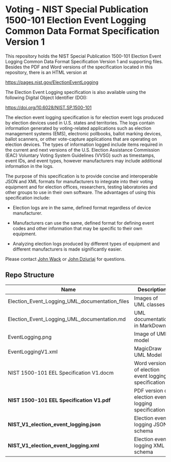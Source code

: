 # Voting - NIST Special Publication 1500-101 Election Event Logging Common Data Format Specification Version 1

This repository holds the NIST Special Publication 1500-101 Election Event Logging Common Data Format Specification Version 1 and supporting files.  Besides the PDF and Word versions of the specification located in this repository, there is an HTML version at

https://pages.nist.gov/ElectionEventLogging

The Election Event Logging specification is also available using the following Digital Object Identifier (DOI):

https://doi.org/10.6028/NIST.SP.1500-101

The election event logging specification is for election event logs produced by election devices used in U.S. states and territories.  The logs contain information generated by voting-related applications such as election management systems (EMS), electronic pollbooks, ballot marking devices, ballot scanners, or other vote-capture applications that are operating on election devices.  The types of information logged include items required in the current and next versions of the U.S. Election Assistance Commission (EAC) Voluntary Voting System Guidelines (VVSG) such as timestamps, event IDs, and event types, however manufacturers may include additional information in the logs.

The purpose of this specification is to provide concise and interoperable JSON and XML formats for manufacturers to integrate into their voting equipment and for election offices, researchers, testing laboratories and other groups to use in their own software.  The advantages of using this specification include:

 - Election logs are in the same, defined format regardless of device manufacturer.
 - Manufacturers can use the same, defined format for defining event codes and other information that may be specific to their own equipment.
 - Analyzing election logs produced by different types of equipment and different manufacturers is made significantly easier.

Please contact [John Wack](mailto:john.wack@nist.gov) or [John Dziurlaj](mailto:john@hiltonroscoe.com) for questions.

## Repo Structure

|Name     |Description                                         |
|---------|----------------------------------------------------|
|Election_Event_Logging_UML_documentation_files|Images of UML classes|
|Election_Event_Logging_UML_documentation.md|UML documentation in MarkDown|
|EventLogging.png|Image of UML model|
|EventLoggingV1.xml|MagicDraw UML Model|
|NIST 1500-101 EEL Specification V1.docm|Word version of election event logging specification|
|**NIST 1500-101 EEL Specification V1.pdf**|PDF version of election event logging specification|
|**NIST_V1_election_event_logging.json**|Election event logging JSON schema|
|**NIST_V1_election_event_logging.xml**|Election event logging XML schema|
